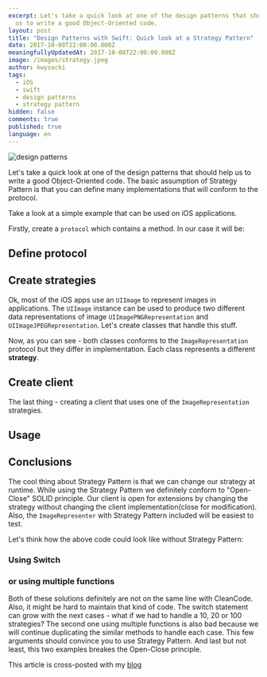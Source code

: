 ```yaml
---
excerpt: Let's take a quick look at one of the design patterns that should help
  us to write a good Object-Oriented code.
layout: post
title: "Design Patterns with Swift: Quick look at a Strategy Pattern"
date: 2017-10-08T22:00:00.000Z
meaningfullyUpdatedAt: 2017-10-08T22:00:00.000Z
image: /images/strategy.jpeg
author: kwysocki
tags:
  - iOS
  - swift
  - design patterns
  - strategy pattern
hidden: false
comments: true
published: true
language: en
---
```

![design patterns](../../static/images/quick-look-on-a-strategy-pattern-using-swift/strategy.jpg "")

Let's take a quick look at one of the design patterns that should help us to write a good Object-Oriented code.
The basic assumption of Strategy Pattern is that you can define many implementations that will conform to the protocol.

Take a look at a simple example that can be used on iOS applications.

Firstly, create a `protocol` which contains a method. In our case it will be:

## Define protocol

<script src="https://gist.github.com/kamwysoc/51c2bef4373a063aeafc9d9cb605d9e9.js"></script>

## Create strategies

Ok, most of the iOS apps use an `UIImage` to represent images in applications. The `UIImage` instance can be used to produce two different data representations of image `UIImagePNGRepresentation` and  `UIImageJPEGRepresentation`. Let's create classes that handle this stuff.

<script src="https://gist.github.com/kamwysoc/69fbffb20630cd273ed84a5ee2149f90.js"></script>

Now, as you can see - both classes conforms to the `ImageRepresentation` protocol but they differ in implementation. Each class represents a different **strategy**.

## Create client

The last thing - creating a client that uses one of the `ImageRepresentation` strategies.

<script src="https://gist.github.com/kamwysoc/5b44740021d9bba904cda4de47939e94.js"></script>

## Usage

<script src="https://gist.github.com/kamwysoc/48ee90472babb961ab789966d7e2ed7a.js"></script>

## Conclusions

The cool thing about Strategy Pattern is that we can change our strategy at runtime.
While using the Strategy Pattern we definitely conform to "Open-Close" SOLID principle. Our client is open for extensions by changing the strategy without changing the client implementation(close for modification). Also, the `ImageRepresenter` with Strategy Pattern included will be easiest to test.

Let's think how the above code could look like without Strategy Pattern:

### Using Switch

<script src="https://gist.github.com/kamwysoc/5be7d283e6e08052683af1c79405ce91.js"></script>

### or using multiple functions

<script src="https://gist.github.com/kamwysoc/8c6b66a014629604963b05799ab2a980.js"></script>

Both of these solutions definitely are not on the same line with CleanCode. Also, it might be hard to maintain that kind of code. The switch statement can grow with the next cases - what if we had to handle a 10, 20 or 100 strategies? The second one using multiple functions is also bad because we will continue duplicating the similar methods to handle each case. This few arguments should convince you to use Strategy Pattern. And last but not least, this two examples breakes the Open-Close principle.

This article is cross-posted with my [blog](https://wysockikamil.com/quick-look-on-a-strategy-pattern-using-swift/)
